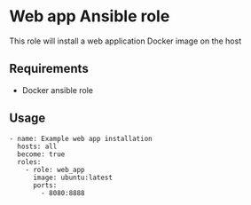 # Web app Ansible role

This role will install a web application Docker image on the host

## Requirements
- Docker ansible role

## Usage
```
- name: Example web app installation
  hosts: all
  become: true
  roles:
    - role: web_app
      image: ubuntu:latest
      ports:
        - 8080:8888
```